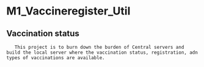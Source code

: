# M1_Vaccineregister_Util
## Vaccination status
       This project is to burn down the burden of Central servers and build the local server where the vaccination status, registration, adn types of vaccinations are available.
